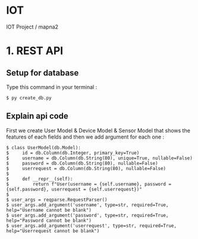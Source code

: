 # IOT
IOT Project / mapna2

# 1. REST API

## Setup for database
Type this command in your terminal :
```
$ py create_db.py
```

## Explain api code
First we create User Model & Device Model & Sensor Model that shows the features of each fields and then we add argument for each one :
```
$ class UserModel(db.Model): 
$     id = db.Column(db.Integer, primary_key=True)
$     username = db.Column(db.String(80), unique=True, nullable=False)
$     password = db.Column(db.String(80), nullable=False)
$     userrequest = db.Column(db.String(80), nullable=False)
$ 
$     def __repr__(self): 
$         return f"User(username = {self.username}, password = {self.password}, userrequest = {self.userrequest})"
$ 
$ user_args = reqparse.RequestParser()
$ user_args.add_argument('username', type=str, required=True, help="Username cannot be blank")
$ user_args.add_argument('password', type=str, required=True, help="Password cannot be blank")
$ user_args.add_argument('userrequest', type=str, required=True, help="Userrequest cannot be blank")
```
